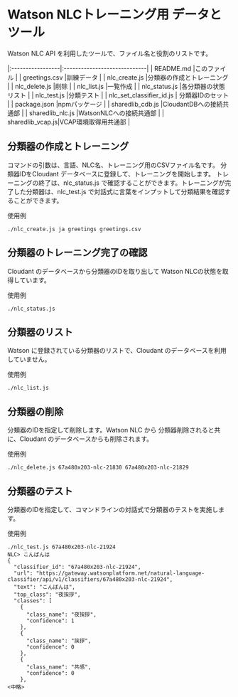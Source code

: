 # Watson NLCトレーニング用 データとツール

Watson NLC API を利用したツールで、ファイル名と役割のリストです。

|:-----------------|:-----------------------------|
| README.md        |このファイル                  |
| greetings.csv    |訓練データ                    |
| nlc_create.js    |分類器の作成とトレーニング    |
| nlc_delete.js    |削除                          |
| nlc_list.js      |一覧作成                      |
| nlc_status.js    |各分類器の状態リスト          |
| nlc_test.js      |分類テスト                    |
| nlc_set_classifier_id.js | 分類器IDのセット     |
| package.json     |npmパッケージ                 |
| sharedlib_cdb.js |CloudantDBへの接続共通部      |
| sharedlib_nlc.js |WatsonNLCへの接続共通部       |
| sharedlib_vcap.js|VCAP環境取得用共通部          |


## 分類器の作成とトレーニング

コマンドの引数は、言語、NLC名、トレーニング用のCSVファイル名です。 分類器IDをCloudant データベースに登録して、トレーニングを開始します。 トレーニングの終了は、nlc_status.js で確認することができます。トレーニングが完了した分類器は、nlc_test.js で対話式に言葉をインプットして分類結果を確認することができます。

使用例

~~~
./nlc_create.js ja greetings greetings.csv
~~~


## 分類器のトレーニング完了の確認

Cloudant のデータベースから分類器のIDを取り出して Watson NLCの状態を取得しています。

使用例

~~~
./nlc_status.js
~~~


## 分類器のリスト

Watson に登録されている分類器のリストで、Cloudant のデータベースを利用していません。

使用例

~~~
./nlc_list.js
~~~


## 分類器の削除

分類器のIDを指定して削除します。Watson NLC から 分類器削除されると共に、Cloudant のデータベースからも削除されます。

使用例

~~~
./nlc_delete.js 67a480x203-nlc-21830 67a480x203-nlc-21829
~~~


## 分類器のテスト

分類器のIDを指定して、コマンドラインの対話式で分類器のテストを実施します。

使用例

~~~
./nlc_test.js 67a480x203-nlc-21924
NLC> こんばんは
{
  "classifier_id": "67a480x203-nlc-21924",
  "url": "https://gateway.watsonplatform.net/natural-language-classifier/api/v1/classifiers/67a480x203-nlc-21924",
  "text": "こんばんは",
  "top_class": "夜挨拶",
  "classes": [
    {
      "class_name": "夜挨拶",
      "confidence": 1
    },
    {
      "class_name": "挨拶",
      "confidence": 0
    },
    {
      "class_name": "共感",
      "confidence": 0
    },
<中略>
~~~



